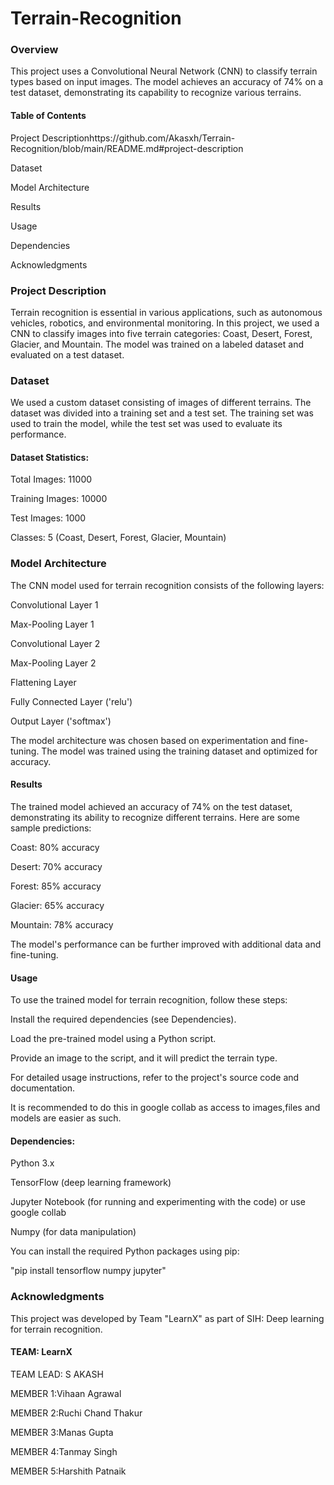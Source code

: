 # Terrain-Recognition

### Overview
This project uses a Convolutional Neural Network (CNN) to classify terrain types based on input images. The model achieves an accuracy of 74% on a test dataset, demonstrating its capability to recognize various terrains.

#### Table of Contents

Project Descriptionhttps://github.com/Akasxh/Terrain-Recognition/blob/main/README.md#project-description

Dataset

Model Architecture

Results

Usage

Dependencies

Acknowledgments

### Project Description

Terrain recognition is essential in various applications, such as autonomous vehicles, robotics, and environmental monitoring. In this project, we used a CNN to classify images into five terrain categories: Coast, Desert, Forest, Glacier, and Mountain. The model was trained on a labeled dataset and evaluated on a test dataset.

### Dataset

We used a custom dataset consisting of images of different terrains. The dataset was divided into a training set and a test set. The training set was used to train the model, while the test set was used to evaluate its performance.

#### Dataset Statistics:

 Total Images: 11000

 Training Images: 10000

 Test Images: 1000

 Classes: 5 (Coast, Desert, Forest, Glacier, Mountain)

### Model Architecture

The CNN model used for terrain recognition consists of the following layers:

 Convolutional Layer 1

 Max-Pooling Layer 1

 Convolutional Layer 2

 Max-Pooling Layer 2

 Flattening Layer

 Fully Connected Layer ('relu')

 Output Layer ('softmax')

The model architecture was chosen based on experimentation and fine-tuning. The model was trained using the training dataset and optimized for accuracy.

#### Results

The trained model achieved an accuracy of 74% on the test dataset, demonstrating its ability to recognize different terrains. Here are some sample predictions:

  Coast: 80% accuracy

  Desert: 70% accuracy

  Forest: 85% accuracy

  Glacier: 65% accuracy

  Mountain: 78% accuracy

The model's performance can be further improved with additional data and fine-tuning.

#### Usage

 To use the trained model for terrain recognition, follow these steps:

 Install the required dependencies (see Dependencies).

 Load the pre-trained model using a Python script.

 Provide an image to the script, and it will predict the terrain type.

 For detailed usage instructions, refer to the project's source code and documentation.

It is recommended to do this in google collab as access to images,files and models are easier as such.

#### Dependencies:

 Python 3.x

 TensorFlow (deep learning framework)

 Jupyter Notebook (for running and experimenting with the code) or use google collab

 Numpy (for data manipulation)

You can install the required Python packages using pip:

"pip install tensorflow numpy  jupyter"

### Acknowledgments

This project was developed by Team "LearnX" as part of SIH: Deep learning for terrain recognition.

#### TEAM: LearnX

TEAM LEAD: S AKASH

MEMBER 1:Vihaan Agrawal

MEMBER 2:Ruchi Chand Thakur

MEMBER 3:Manas Gupta

MEMBER 4:Tanmay Singh

MEMBER 5:Harshith Patnaik
